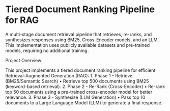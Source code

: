 # Tiered Document Ranking Pipeline for RAG

A multi-stage document retrieval pipeline that retrieves, re-ranks, and synthesizes responses using BM25, Cross-Encoder models, and an LLM. This implementation uses publicly available datasets and pre-trained models, requiring no additional training.

Project Overview

This project implements a tiered document ranking pipeline for efficient Retrieval-Augmented Generation (RAG):
	1.	Phase 1 - Retrieve (BM25/Semantic Search)
	•	Retrieve top 500 documents using BM25 (keyword-based retrieval).
	2.	Phase 2 - Re-Rank (Cross-Encoder)
	•	Re-rank top 50 documents using a pre-trained cross-encoder model for better relevance.
	3.	Phase 3 - Synthesize (LLM Generation)
	•	Pass top 10 documents to a Large Language Model (LLM) to generate a final response.


